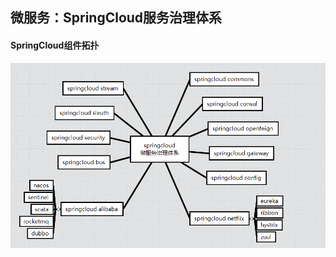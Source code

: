 ## 微服务：SpringCloud服务治理体系

#### SpringCloud组件拓扑

![image-20220211235646978](/docs/springcloud/img/image-20220211235646978.png)



